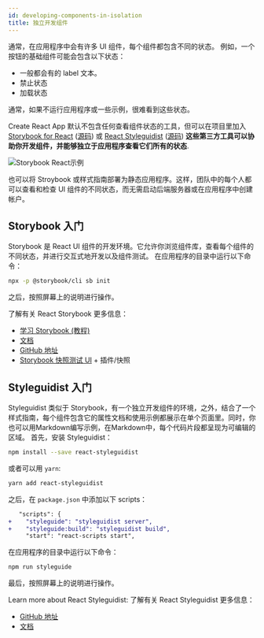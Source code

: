 ```yaml
---
id: developing-components-in-isolation
title: 独立开发组件
---
```


通常，在应用程序中会有许多 UI 组件，每个组件都包含不同的状态。
例如，一个按钮的基础组件可能会包含以下状态：

- 一般都会有的 label 文本。
- 禁止状态
- 加载状态

通常，如果不运行应用程序或一些示例，很难看到这些状态。

Create React App 默认不包含任何查看组件状态的工具，但可以在项目里加入 [Storybook for React](https://storybook.js.org) ([源码](https://github.com/storybooks/storybook)) 或 [React Styleguidist](https://react-styleguidist.js.org/) ([源码](https://github.com/styleguidist/react-styleguidist)) **这些第三方工具可以协助你开发组件，并能够独立于应用程序查看它们所有的状态**.

![Storybook React示例](https://i.imgur.com/7CIAWpB.gif)

也可以将 Stroybook 或样式指南部署为静态应用程序。这样，团队中的每个人都可以查看和检查 UI 组件的不同状态，而无需启动后端服务器或在应用程序中创建帐户。

## Storybook 入门

Storybook 是 React UI 组件的开发环境。它允许你浏览组件库，查看每个组件的不同状态，并进行交互式地开发以及组件测试。
在应用程序的目录中运行以下命令：

```sh
npx -p @storybook/cli sb init
```

之后，按照屏幕上的说明进行操作。

了解有关 React Storybook 更多信息：

- [学习 Storybook (教程)](https://learnstorybook.com)
- [文档](https://storybook.js.org/basics/introduction/)
- [GitHub 地址](https://github.com/storybooks/storybook)
- [Storybook 快照测试 UI](https://github.com/storybooks/storybook/tree/master/addons/storyshots) + 插件/快照

## Styleguidist 入门

Styleguidist 类似于 Storybook，有一个独立开发组件的环境，之外，结合了一个样式指南，每个组件包含它的属性文档和使用示例都展示在单个页面里。同时，你也可以用Markdown编写示例，在Markdown中，每个代码片段都呈现为可编辑的区域。
首先，安装 Styleguidist：

```sh
npm install --save react-styleguidist
```

或者可以用 `yarn`:

```sh
yarn add react-styleguidist
```

之后，在 `package.json` 中添加以下 scripts：

```diff
   "scripts": {
+    "styleguide": "styleguidist server",
+    "styleguide:build": "styleguidist build",
     "start": "react-scripts start",
```

在应用程序的目录中运行以下命令：

```sh
npm run styleguide
```

最后，按照屏幕上的说明进行操作。

Learn more about React Styleguidist:
了解有关 React Styleguidist 更多信息：

- [GitHub 地址](https://github.com/styleguidist/react-styleguidist)
- [文档](https://react-styleguidist.js.org/docs/getting-started.html)
